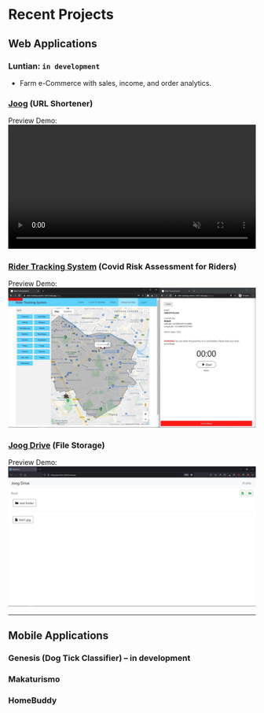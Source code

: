 # Recent Projects

## Web Applications

### Luntian: `in development`

- Farm e-Commerce with sales, income, and order analytics.

### [Joog](https://joog.uno/) (URL Shortener)

Preview Demo:
<video autoplay loop muted playsinline width="100%">

  <source src="./assets/joog.mp4" type="video/mp4">
</video>

### [Rider Tracking System](https://rider-tracking-system-7a4c1.web.app/) (Covid Risk Assessment for Riders)

Preview Demo:
[![](./assets/rts_tn.jpg)](./assets/rts.mp4)

### [Joog Drive](https://portfolio-a03ed.web.app/) (File Storage)

Preview Demo:
[![](./assets/joog_drive_tn.jpg)](./assets/joog_drive.mp4)

---

## Mobile Applications

### Genesis (Dog Tick Classifier) – in development

### Makaturismo

### HomeBuddy
